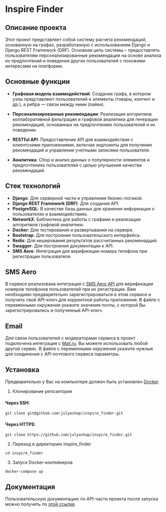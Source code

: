# Inspire Finder

## Описание проекта
Этот проект представляет собой систему расчета рекомендаций, основанную на графах, разработанную с использованием 
Django и Django REST Framework (DRF). Основная цель системы – предоставлять пользователям 
персонализированные рекомендации на основе анализа их предпочтений и поведения других пользователей 
с похожими интересами на платформе. 

## Основные функции

- **Графовая модель взаимодействий**: Создание графа, в котором узлы представляют пользователей и элементы 
(товары, контент и др.), а ребра — связи между ними (лайки).
  
- **Персонализированные рекомендации**: Реализация алгоритмов коллаборативной фильтрации и графовой аналитики 
для генерации рекомендаций, основанных на предпочтениях пользователей и их поведении.

- **RESTful API**: Предоставление API для взаимодействия с клиентскими приложениями, включая эндпоинты 
для получения рекомендаций и управления учетными записями пользователя.

- **Аналитика**: Сбор и анализ данных о популярности элементов и предпочтениях пользователей 
с целью улучшения качества рекомендаций.

## Стек технологий
- **Django**: Для серверной части и управления бизнес-логикой.
- **Django REST Framework (DRF)**: Для создания API.
- **PostgreSQL**: В качестве базы данных для хранения информации о пользователях и взаимодействиях.
- **NetworkX**: Библиотека для работы с графами и реализации алгоритмов графовой аналитики.
- **Docker**: Для тестирования и развертывания на сервере. 
- **Bootstrap**: Для построения пользовательского интерфейса.
- **Redis**: Для кеширования результатов рассчитанных рекоменадций.
- **Swagger**: Для построения документации к API.
- **SMS Aero**: Интеграция для верификации номера телефона при регистрации пользователя.

## SMS Aero
В сервисе реализована интеграция с [SMS Aero API](https://smsaero.ru/) для верификации номеров 
телефонов пользователей при их регистрации.
Вам необходимо предварительно зарегистрироваться в этом сервисе и получить свой API-ключ 
для корректной работы приложения.
В файле с переменными окружения укажите значения почты, с которой Вы зарегистрировались и полученный API-ключ.

## Email
Для связи пользователей с модераторами сервиса в проект подключена интеграция с [Mail.ru](https://mail.ru/).
Вы можете использовать любой другой сервис. В файле с переменными окружения укажите нужные
для соединения с API почтового сервиса параметры.

## Установка
Предварительно у Вас на компьютере должен быть установлен [Docker](https://docs.docker.com/engine/install/).

1. Клонирование репозитория

#### Через SSH:
```git clone git@github.com:julyashap/inspire_finder.git```

#### Через HTTPS:
```git clone https://github.com/julyashap/inspire_finder.git```

2. Переход в директорию inspire_finder

```cd inspire_finder```

3. Запуск Docker-контейнеров

```docker-compose up```


## Документация
Пользовательскую документацию по API-части проекта после запуска можно получить по
[этой ссылке](http://127.0.0.1:8000/docs/swagger/).
